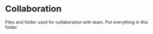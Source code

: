 # Collaboration

Files and folder used for collaboration with team.
Put everything in this folder.

